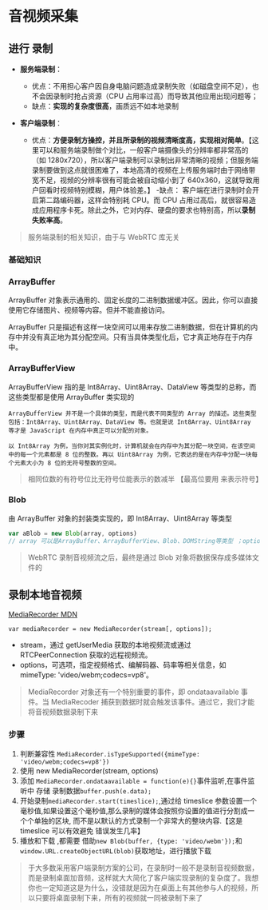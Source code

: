 # 音视频采集

## 进行 录制

- **服务端录制**：

  - 优点：不用担心客户因自身电脑问题造成录制失败（如磁盘空间不足），也不会因录制时抢占资源（CPU 占用率过高）而导致其他应用出现问题等；
  - 缺点：**实现的复杂度很高**，画质远不如本地录制

- **客户端录制**：
  - 优点：**方便录制方操控，并且所录制的视频清晰度高，实现相对简单**。【这里可以和服务端录制做个对比，一般客户端摄像头的分辨率都非常高的（如 1280x720），所以客户端录制可以录制出非常清晰的视频；但服务端录制要做到这点就很困难了，本地高清的视频在上传服务端时由于网络带宽不足，视频的分辨率很有可能会被自动缩小到了 640x360，这就导致用户回看时视频特别模糊，用户体验差。】 -缺点： 客户端在进行录制时会开启第二路编码器，这样会特别耗 CPU。而 CPU 占用过高后，就很容易造成应用程序卡死。除此之外，它对内存、硬盘的要求也特别高，所以**录制失败率高**。

> 服务端录制的相关知识，由于与 WebRTC 库无关

### 基础知识

### ArrayBuffer

ArrayBuffer 对象表示通用的、固定长度的二进制数据缓冲区。因此，你可以直接使用它存储图片、视频等内容。但并不能直接访问。

ArrayBuffer 只是描述有这样一块空间可以用来存放二进制数据，但在计算机的内存中并没有真正地为其分配空间。只有当具体类型化后，它才真正地存在于内存中。

### ArrayBufferView

ArrayBufferView 指的是 Int8Array、Uint8Array、DataView 等类型的总称，而这些类型都是使用 ArrayBuffer 类实现的

    ArrayBufferView 并不是一个具体的类型，而是代表不同类型的 Array 的描述。这些类型包括：Int8Array、Uint8Array、DataView 等。也就是说 Int8Array、Uint8Array 等才是 JavaScript 在内存中真正可以分配的对象。

    以 Int8Array 为例，当你对其实例化时，计算机就会在内存中为其分配一块空间，在该空间中的每一个元素都是 8 位的整数。再以 Uint8Array 为例，它表达的是在内存中分配一块每个元素大小为 8 位的无符号整数的空间。

> 相同位数的有符号位比无符号位能表示的数减半 【最高位要用 来表示符号】

### Blob

由 ArrayBuffer 对象的封装类实现的，即 Int8Array、Uint8Array 等类型

```js
var aBlob = new Blob(array, options)
// array 可以是ArrayBuffer、ArrayBufferView、Blob、DOMString等类型 ；option，用于指定存储成的媒体类型。
```

> WebRTC 录制音视频流之后，最终是通过 Blob 对象将数据保存成多媒体文件的

## 录制本地音视频

[MediaRecorder MDN](https://developer.mozilla.org/zh-CN/docs/Web/API/MediaRecorder)

`var mediaRecorder = new MediaRecorder(stream[, options]);`

- stream，通过 getUserMedia 获取的本地视频流或通过 RTCPeerConnection 获取的远程视频流。
- options，可选项，指定视频格式、编解码器、码率等相关信息，如 mimeType: 'video/webm;codecs=vp8'。

> MediaRecorder 对象还有一个特别重要的事件，即 ondataavailable 事件。当 MediaRecoder 捕获到数据时就会触发该事件。通过它，我们才能将音视频数据录制下来

### 步骤

1. 判断兼容性 `MediaRecorder.isTypeSupported({mimeType: 'video/webm;codecs=vp8'})`
2. 使用 new MediaRecorder(stream, options)
3. 添加 `MediaRecorder.ondataavailable = function(e){}`事件监听,在事件监听中 存储 录制数据`buffer.push(e.data);`
4. 开始录制`mediaRecorder.start(timeslice);`,通过给 timeslice 参数设置一个毫秒值,如果设置这个毫秒值,那么录制的媒体会按照你设置的值进行分割成一个个单独的区块, 而不是以默认的方式录制一个非常大的整块内容.【这是 timeslice 可以有效避免 错误发生几率】
5. 播放和下载 ,都需要 借助`new Blob(buffer, {type: 'video/webm'});`和`window.URL.createObjectURL(blob)`获取地址，进行播放下载

> 于大多数采用客户端录制方案的公司，在录制时一般不是录制音视频数据，而是录制桌面加音频，这样就大大简化了客户端实现录制的复杂度了。我想你也一定知道这是为什么，没错就是因为在桌面上有其他参与人的视频，所以只要将桌面录制下来，所有的视频就一同被录制下来了
